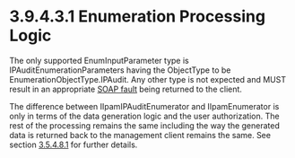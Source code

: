 <html dir="LTR" xmlns:mshelp="http://msdn.microsoft.com/mshelp" xmlns:ddue="http://ddue.schemas.microsoft.com/authoring/2003/5" xmlns:xlink="http://www.w3.org/1999/xlink" xmlns:tool="http://www.microsoft.com/tooltip">
 <body>
 <div id="header">
 <h1 class="heading">3.9.4.3.1 Enumeration Processing Logic</h1>
 </div>
 <div id="mainSection">
 <div id="mainBody">
 <div id="allHistory" class="saveHistory"></div>
 <div id="sectionSection0" class="section" name="collapseableSection">
 

<p>The only supported EnumInputParameter type is
IPAuditEnumerationParameters having the ObjectType to be
EnumerationObjectType.IPAudit. Any other type is not expected and MUST result
in an appropriate <a href="21b4a631-8f28-420f-822f-c5f879d5046e.md#gt_ec8728a8-1a75-426f-8767-aa1932c7c19f">SOAP fault</a>
being returned to the client.</p>

<p>The difference between IIpamIPAuditEnumerator and
IIpamEnumerator is only in terms of the data generation logic and the user
authorization. The rest of the processing remains the same including the way
the generated data is returned back to the management client remains the same.
See section <a href="bb5b617f-b5fb-4126-852f-172dfde24bb7.md">3.5.4.8.1</a>
for further details. </p>


 </div>
 </div>
 </div>
 </body>
</html>